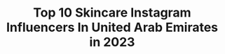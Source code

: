 ---
title: Top 10 Skincare Instagram Influencers In United Arab Emirates in 2023
description: >-
  Find top skincare Instagram influencers in United Arab Emirates in 2023. Most popular hashtags: #skincare #dubai #mydubai #beauty.
platform: Instagram
hits: 73
text_top: Discover the best Instagram profiles on inBeat.
text_bottom: Our database has 73 Instagram influencers like this in United Arab Emirates for you to contact.
profiles:
  - username: "alintzaa"
    fullname: >-
      Alintzaa
    bio: >-
      💄 makeup and skincare 👗 fashion ✈️ travel Living a bikini kind of life 👙 Follow the link Use ALINTZAA for 15% off
    location: "United Arab Emirates"
    followers: 42624
    engagement: 354
    commentsToLikes: 0.110720
    id: ck5c3fio4z8880i11ivk1g8i1
    verified: false
    hashtags: "#modeling, #bikiniseries, #blondegoals, #emirates"
  - username: "touchoffarah"
    fullname: >-
      Farah Habboush   فرح حبّوش
    bio: >-
      • dubai • makeup | skincare • dental student 💌 touchoffarah@gmail.com
    location: "United Arab Emirates"
    followers: 7106
    engagement: 948
    commentsToLikes: 0.058189
    id: ck0w0ici0eciy0i19bhzg6lcn
    verified: false
    hashtags: "#velourbabe, #middleeasternbeauty, #flawlessmakeup, #viral"
  - username: "israashams"
    fullname: >-
      لونا ✨-Luna
    bio: >-
      ١٩٩٧ 🇵🇸 || 🇪🇬 Medical student 🩺 Life style blogger 💫 Skincare || fashion || food
    location: "United Arab Emirates"
    followers: 47910
    engagement: 261
    commentsToLikes: 0.011463
    id: ckaot5io2ugxp0i78alfkj486
    verified: false
    hashtags: "#hijabtutorial, #hijabindonesia, #hijaber, #fashionnova"
  - username: "lorenianna"
    fullname: >-
      Loreni_Anna
    bio: >-
      𝐅𝐨𝐫𝐞𝐯𝐞𝐫 𝐘𝐨𝐮𝐫 𝐆𝐢𝐫𝐥 🧡 ➖ collabs: lorozen1@gmail.com
    location: "United Arab Emirates"
    followers: 139269
    engagement: 313
    commentsToLikes: 0.101190
    id: ck5zlqi98l7760i14lzkrktjf
    verified: false
    hashtags: "#streetstyle, #style, #love, #lorenianna"
  - username: "batoul.official"
    fullname: >-
      Toot 👄 ~ بَتول اندوره
    bio: >-
      ~ 🇸🇾 | 🇦🇪 ~ Beauty & Fashion 👗💄 ~ Batoulandoura@icloud.com
    location: "United Arab Emirates"
    followers: 130018
    engagement: 556
    commentsToLikes: 0.021240
    id: ck14iyzrdhtr10i19nn87vui7
    verified: false
    hashtags: "#fblogger, #celebritynews, #uae, #makeuplovers"
  - username: "jelenamarkovic___"
    fullname: >-
      
    bio: >-
      🇦🇺 @quemodels 🇦🇪 @mamodelsdubai 🔜 @opentilllatestudio
    location: "United Arab Emirates"
    followers: 110450
    engagement: 116
    commentsToLikes: 0.095621
    id: ck6ub08g86q0h0j71dfm6pmqg
    verified: true
    hashtags: "#skincare, #dubai, #luxury, #losangeles"
  - username: "mayadaa.hisham"
    fullname: >-
      M A Y A D A  |  H I S H A M
    bio: >-
      🇪🇬🇰🇼🇦🇪•Alexandria •Kuwait •Dubai 💉clinical pharmacist 💄Makeup Artist ❄️Airbrush makeup ❄️skin care For inquiries: mayada.hisham992@gmail.com
    location: "United Arab Emirates"
    followers: 223199
    engagement: 75
    commentsToLikes: 0.443721
    id: ck5hcfjb1ht880i11o76rw5y9
    verified: false
    hashtags: "#beirut, #diormakeup, #egypt, #maccosmetics"
  - username: "rimshaasiddiqi"
    fullname: >-
      Rimsha | Makeup Artist Dubai
    bio: >-
      📍Dubai-UAE🇦🇪/🇵🇰 💄Aspiring Makeup Artist 📸Content Creator 📩DM/Email For Inquires 💸@ksecret_official Discount Code "RIMSHA10"
    location: "United Arab Emirates"
    followers: 5209
    engagement: 1140
    commentsToLikes: 0.334638
    id: ck9wgfno1t7j80j785h32c1tf
    verified: false
    hashtags: "#recommended, #fakeupfix, #viralmakeup, #hudabeauty"
  - username: "mahaalmarush"
    fullname: >-
      Maha Al Marush مها المروش
    bio: >-
      Perfume and Oud Expert👌🏻 Skin Love Coach 🧖🏻‍♀️💕 Digital Engineer & Marketing -Paris Public Diplomacy &Communication -UN Boutiqaat:
    location: "United Arab Emirates"
    followers: 131950
    engagement: 74
    commentsToLikes: 0.051356
    id: ck14gv6dt76up0i19xd1vjymw
    verified: false
    hashtags: "#perfumes, #bakhoor, #skincare, #oud"
  - username: "mydivine.journey"
    fullname: >-
      Anam Tariq Javed❣️
    bio: >-
      📍UAE-DXB 🇵🇰 Content creator•Reviews•Lifestyle DM for COLLABS/PR Zomato L11 Tiktok - mydivinejourney @ksecret_official DC >ANAM10 @pectiv DC >ANAM20
    location: "United Arab Emirates"
    followers: 8813
    engagement: 684
    commentsToLikes: 0.212433
    id: ckap6vttohk5s0i78di8ztuvd
    verified: false
    hashtags: "#uaefoodblogger, #skincare, #zomatouae, #giveaway"
---
